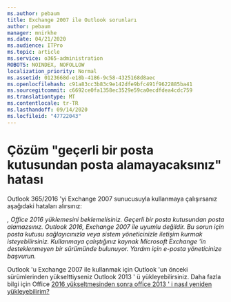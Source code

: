 ```yaml
---
ms.author: pebaum
title: Exchange 2007 ile Outlook sorunları
author: pebaum
manager: mnirkhe
ms.date: 04/21/2020
ms.audience: ITPro
ms.topic: article
ms.service: o365-administration
ROBOTS: NOINDEX, NOFOLLOW
localization_priority: Normal
ms.assetid: 0123668d-e18b-4186-9c58-4325168d8aec
ms.openlocfilehash: c91a83cc3b83c9e142dfe9bfc491f9622885ba41
ms.sourcegitcommit: c6692ce0fa1358ec3529e59ca0ecdfdea4cdc759
ms.translationtype: MT
ms.contentlocale: tr-TR
ms.lasthandoff: 09/14/2020
ms.locfileid: "47722043"
---
```

# <a name="solution-for-error-you-wont-be-able-to-receive-mail-from-a-current-mailbox"></a>Çözüm "geçerli bir posta kutusundan posta alamayacaksınız" hatası
Outlook 365/2016 'yi Exchange 2007 sunucusuyla kullanmaya çalışırsanız aşağıdaki hataları alırsınız:

*, Office 2016 yüklemesini beklemelisiniz. Geçerli bir posta kutusundan posta alamazsınız. Outlook 2016, Exchange 2007 ile uyumlu değildir. Bu sorun için posta kutusu sağlayıcınızla veya sistem yöneticinizle iletişim kurmak isteyebilirsiniz. Kullanmaya çalıştığınız kaynak Microsoft Exchange 'in desteklenmeyen bir sürümünde bulunuyor. Yardım için e-posta yöneticinize başvurun.*

Outlook 'u Exchange 2007 ile kullanmak için Outlook 'un önceki sürümlerinden yükselttiyseniz Outlook 2013 ' ü yükleyebilirsiniz. Daha fazla bilgi için Office [2016 yükseltmesinden sonra office 2013 ' i nasıl yeniden yükleyebilirim?](https://support.office.com/article/a6ca92f4-cbb4-4609-9fdb-f8d3dd6812f3)